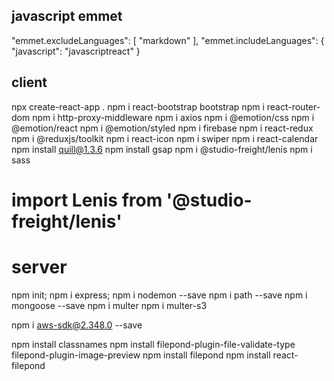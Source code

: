 ## javascript emmet

"emmet.excludeLanguages": [
"markdown"
],
"emmet.includeLanguages": { "javascript": "javascriptreact" }

## client

npx create-react-app .
npm i react-bootstrap bootstrap
npm i react-router-dom
npm i http-proxy-middleware
npm i axios
npm i @emotion/css
npm i @emotion/react
npm i @emotion/styled
npm i firebase
npm i react-redux
npm i @reduxjs/toolkit
npm i react-icon
npm i swiper
npm i react-calendar
npm install quill@1.3.6
npm install gsap
npm i @studio-freight/lenis
npm i sass

# import Lenis from '@studio-freight/lenis'

# server

npm init;
npm i express;
npm i nodemon --save
npm i path --save
npm i mongoose --save
npm i multer
npm i multer-s3

npm i aws-sdk@2.348.0 --save

npm install classnames
npm install filepond-plugin-file-validate-type filepond-plugin-image-preview
npm install filepond
npm install react-filepond
